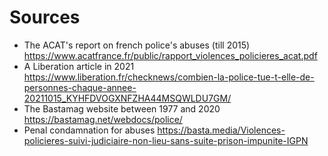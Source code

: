 # Sources
- The ACAT's report on french police's abuses (till 2015) https://www.acatfrance.fr/public/rapport_violences_policieres_acat.pdf
- A Liberation article in 2021 https://www.liberation.fr/checknews/combien-la-police-tue-t-elle-de-personnes-chaque-annee-20211015_KYHFDVOGXNFZHA44MSQWLDU7GM/
- The Bastamag website between 1977 and 2020 https://bastamag.net/webdocs/police/
- Penal condamnation for abuses https://basta.media/Violences-policieres-suivi-judiciaire-non-lieu-sans-suite-prison-impunite-IGPN
